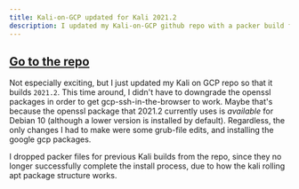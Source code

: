 ```yaml
---
title: Kali-on-GCP updated for Kali 2021.2
description: I updated my Kali-on-GCP github repo with a packer build for rev 2021.2.
---
```


<div class='page-header text-center well'>
  <h2>
    <a class='btn btn-primary' href='https://github.com/deargle/kali-on-gcp'>Go to the repo</a>
  </h2>
</div>

Not especially exciting, but I just updated my Kali on GCP repo so that it builds
`2021.2`. This time around, I didn't have to downgrade the openssl packages in
order to get gcp-ssh-in-the-browser to work. Maybe that's because the openssl package
that 2021.2 currently uses is _available_ for Debian 10 (although a lower version
is installed by default). Regardless, the only changes I had to make were some
grub-file edits, and installing the google gcp packages.

I dropped packer files for previous Kali builds from the repo, since they no
longer successfully complete the install process, due to how the kali rolling
apt package structure works.
